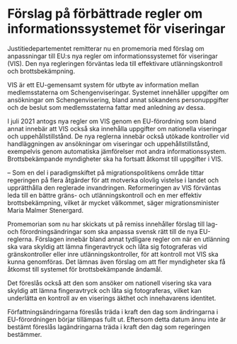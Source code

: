 # Förslag på förbättrade regler om informationssystemet för viseringar

Justitiedepartementet remitterar nu en promemoria med förslag om anpassningar till EU:s nya regler om informationssystemet för viseringar (VIS). Den nya regleringen förväntas leda till effektivare utlänningskontroll och brottsbekämpning.

VIS är ett EU-gemensamt system för utbyte av information mellan medlemsstaterna om Schengenviseringar. Systemet innehåller uppgifter om ansökningar om Schengenvisering, bland annat sökandens personuppgifter och de beslut som medlemsstaterna fattar med anledning av dessa.

I juli 2021 antogs nya regler om VIS genom en EU-förordning som bland annat innebär att VIS också ska innehålla uppgifter om nationella viseringar och uppehållstillstånd. De nya reglerna innebär också utökade kontroller vid handläggningen av ansökningar om viseringar och uppehållstillstånd, exempelvis genom automatiska jämförelser mot andra informationssystem. Brottsbekämpande myndigheter ska ha fortsatt åtkomst till uppgifter i VIS.

– Som en del i paradigmskiftet på migrationspolitikens område tittar regeringen på flera åtgärder för att motverka olovlig vistelse i landet och upprätthålla den reglerade invandringen. Reformeringen av VIS förväntas leda till en bättre gräns- och utlänningskontroll och en mer effektiv brottsbekämpning, vilket är mycket välkommet, säger migrationsminister Maria Malmer Stenergard.

Promemorian som nu har skickats ut på remiss innehåller förslag till lag- och förordningsändringar som ska anpassa svensk rätt till de nya EU-reglerna. Förslagen innebär bland annat tydligare regler om när en utlänning ska vara skyldig att lämna fingeravtryck och låta sig fotograferas vid gränskontroller eller inre utlänningskontroller, för att kontroll mot VIS ska kunna genomföras. Det lämnas även förslag om att fler myndigheter ska få åtkomst till systemet för brottsbekämpande ändamål.

Det föreslås också att den som ansöker om nationell visering ska vara skyldig att lämna fingeravtryck och låta sig fotograferas, vilket kan underlätta en kontroll av en viserings äkthet och innehavarens identitet.

Författningsändringarna föreslås träda i kraft den dag som ändringarna i EU-förordningen börjar tillämpas fullt ut. Eftersom detta datum ännu inte är bestämt föreslås lagändringarna träda i kraft den dag som regeringen bestämmer.
